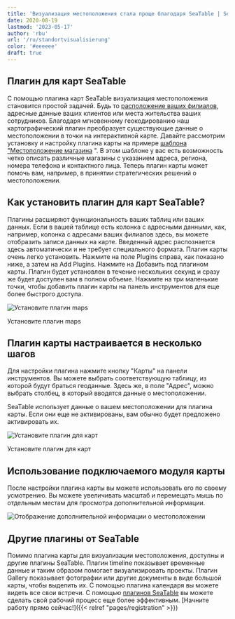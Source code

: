 ```yaml
---
title: 'Визуализация местоположения стала проще благодаря SeaTable | SeaTable'
date: 2020-08-19
lastmod: '2023-05-17'
author: 'rbu'
url: '/ru/standortvisualisierung'
color: '#eeeeee'
draft: true
---
```


## Плагин для карт SeaTable

С помощью плагина карт SeaTable визуализация местоположения становится простой задачей. Будь то [расположение ваших филиалов](https://seatable.io/ru/vorlage/d6nlvef8ram9wwbkjhziwa/), адресные данные ваших клиентов или места жительства ваших сотрудников. Благодаря мгновенному геокодированию наш картографический плагин преобразует существующие данные о местоположении в точки на интерактивной карте. Давайте рассмотрим установку и настройку плагина карты на примере [шаблона "Местоположение магазина](https://seatable.io/ru/vorlage/d6nlvef8ram9wwbkjhziwa/) ". В этом шаблоне у вас есть возможность четко описать различные магазины с указанием адреса, региона, номера телефона и контактного лица. Теперь плагин карты может помочь вам, например, в принятии стратегических решений о местоположении.

## Как установить плагин для карт SeaTable?

Плагины расширяют функциональность ваших таблиц или ваших данных. Если в вашей таблице есть колонка с адресными данными, как, например, колонка с адресами ваших филиалов здесь, вы можете отобразить записи данных на карте. Введенный адрес распознается здесь автоматически и не требует специального формата. Плагин карты очень легко установить. Нажмите на поле Plugins справа, как показано ниже, а затем на Add Plugins. Нажмите на Добавить под плагином карты. Плагин будет установлен в течение нескольких секунд и сразу же будет доступен вам в полном объеме. Нажмите на три маленькие точки, чтобы добавить плагин карты на панель инструментов для еще более быстрого доступа.

![Установите плагин maps](https://seatable.io/wp-content/uploads/2020/08/Karten-Plugin-Installieren.gif)

Установите плагин maps

## Плагин карты настраивается в несколько шагов

Для настройки плагина нажмите кнопку "Карты" на панели инструментов. Вы можете выбрать соответствующую таблицу, из которой будут браться геоданные. Здесь же, в поле "Адрес", можно выбрать столбец, в который вводятся данные о местоположении.

SeaTable использует данные о вашем местоположении для плагина карты. Если они еще не активированы, вам обычно будет предложено активировать их.

![Установите плагин для карт](https://seatable.io/wp-content/uploads/2020/08/Karten-Plugin-Einstellen.gif)

Установите плагин для карт

## Использование подключаемого модуля карты

После настройки плагина карты вы можете использовать его по своему усмотрению. Вы можете увеличивать масштаб и перемещать мышь по отдельным местам для просмотра дополнительной информации.

![Отображение дополнительной информации о местоположении](https://seatable.de/wp-content/uploads/2020/08/Bildschirmfoto-2020-08-03-um-11.43.44.png)

## Другие плагины от SeaTable

Помимо плагина карты для визуализации местоположения, доступны и другие плагины SeaTable. Плагин timeline показывает временные данные и таким образом помогает визуализировать проекты. Плагин Gallery показывает фотографии или другие документы в виде большой карты, чтобы выделить их. С помощью плагина календаря вы можете видеть все свои встречи. С помощью [плагинов SeaTable](https://seatable.io/ru/seatable-plugins/) вы можете сделать свой рабочий процесс еще более эффективным. [Начните работу прямо сейчас!]({{< relref "pages/registration" >}})
